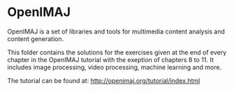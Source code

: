 # OpenIMAJ

OpenIMAJ is a set of libraries and tools for multimedia content analysis and content generation. 

This folder contains the solutions for the exercises given at the end of every chapter in the OpenIMAJ tutorial with the exeption of chapters 8 to 11. It includes image processing, video processing, machine learning and more.

The tutorial can be found at: http://openimaj.org/tutorial/index.html
